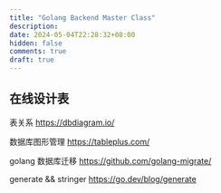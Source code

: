 ```yaml
---
title: "Golang Backend Master Class"
description: 
date: 2024-05-04T22:28:32+08:00
hidden: false
comments: true
draft: true
---
```


## 在线设计表

表关系 <https://dbdiagram.io/>

数据库图形管理 <https://tableplus.com/>

golang 数据库迁移 <https://github.com/golang-migrate/>

generate && stringer <https://go.dev/blog/generate>